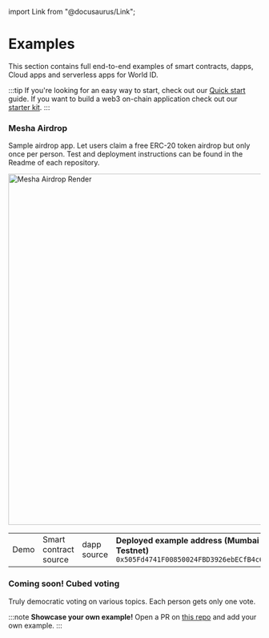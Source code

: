 import Link from "@docusaurus/Link";

# Examples

This section contains full end-to-end examples of smart contracts, dapps, Cloud apps and serverless apps for World ID.

:::tip
If you're looking for an easy way to start, check out our [Quick start](/docs/quick-start) guide. If you want to build a web3 on-chain application check out our [starter kit](https://github.com/worldcoin/world-id-starter).
:::

### Mesha Airdrop

Sample airdrop app. Let users claim a free ERC-20 token airdrop but only once per person. Test and deployment instructions can be found in the Readme of each repository.

<div className="text--center">
<img src="/img/mesha-airdrop-render.jpg" alt="Mesha Airdrop Render" width="700" />
</div>

<table className="table--center margin-top--lg">
<tbody>
<tr>
<td>
<Link href="https://example.id.worldcoin.org">Demo</Link>
</td>
<td>
<Link href="https://github.com/worldcoin/world-id-example-airdrop">Smart contract source</Link>
</td>
<td>
<Link href="https://github.com/worldcoin/world-id-example-airdrop-dapp">dapp source</Link>
</td>
<td>
<div><b>Deployed example address (<Link to="https://mumbai.polygonscan.com/address/0x505Fd4741F00850024FBD3926ebECfB4c675A9fe">Mumbai Testnet</Link>)</b></div>
<code>0x505Fd4741F00850024FBD3926ebECfB4c675A9fe</code>
</td>
</tr>
</tbody>
</table>

### Coming soon! Cubed voting

Truly democratic voting on various topics. Each person gets only one vote.

:::note
**Showcase your own example!** Open a PR on [this repo](https://github.com/worldcoin/world-id-docs) and add your own example.
:::
